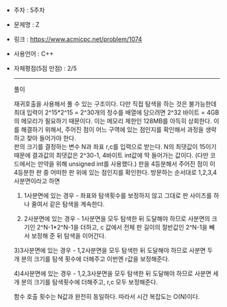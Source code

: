 * 주차 : 5주차
* 문제명 : Z
* 링크 : https://www.acmicpc.net/problem/1074
* 사용언어 : C++ 
* 자체평점(5점 만점) : 2/5 
  
  ---

  풀이

  재귀호출을 사용해서 풀 수 있는 구조이다. 다만 직접 탐색을 하는 것은 불가능한데 최대 입력이 2^15*2^15 = 2^30개의 정수를 배열에 담으려면 2^32 바이트 = 4GB의 메모리가 필요하기 때문이다. 이는 메모리 제한인 128MB를 아득히 상회한다. 이를 해결하기 위해서, 주어진 점이 어느 구역에 있는 점인지를 확인해서 과정을 생략하고 찾아 들어가야 한다.  
  판의 크기를 결정하는 변수 N과 좌표 r,c를 입력으로 받는다. N의 최댓값이 15이기 때문에 결과값의 최댓값은 2^30-1, 4바이트 int값에 딱 들어가는 값이다. (다만 코드에서는 만약을 위해 unsigned int를 사용했다.) 판을 4등분해서 주어진 점이 이 4등분한 판 중 어떠한 판 위에 있는 점인지를 확인한다. 방문하는 순서대로 1,2,3,4사분면이라고 하면  

    1) 1사분면에 있는 경우 - 좌표와 탐색횟수를 보정하지 않고 그대로 판 사이즈를 하나 줄여서 같은 탐색을 계속한다.  
    
    2) 2사분면에 있는 경우 -  1사분면을 모두 탐색한 뒤 도달해야 하므로 사분면의 크기인 2^N-1*2^N-1을 더하고, c 값에서 전체 판 길이의 절반값인 2^N-1을 빼서 보정해 준 뒤 탐색을 이어간다.  

    3)3사분면에 있는 경우 - 1,2사분면을 모두 탐색한 뒤 도달해야 하므로 사분면 두 개 분의 크기를 탐색 횟수에 더해주고 이번엔 r값을 보정해준다.  
    
    4)4사분면에 있는 경우 - 1,2,3사분면을 모두 탐색한 뒤 도달해야 하므로 사분면 세 개 분의 크기를 탐색횟수에 더해주고, r,c 모두 보정해준다.

    함수 호출 횟수는 N값과 완전히 동일하다. 따라서 시간 복잡도는 O(N)이다.